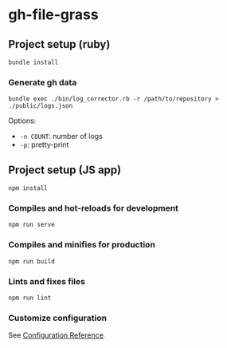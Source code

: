 # gh-file-grass

## Project setup (ruby)
```
bundle install
```
### Generate gh data
```
bundle exec ./bin/log_corrector.rb -r /path/to/repository > ./public/logs.json
```
Options:
* `-n COUNT`: number of logs
* `-p`: pretty-print


## Project setup (JS app)
```
npm install
```

### Compiles and hot-reloads for development
```
npm run serve
```

### Compiles and minifies for production
```
npm run build
```

### Lints and fixes files
```
npm run lint
```

### Customize configuration
See [Configuration Reference](https://cli.vuejs.org/config/).
